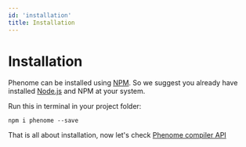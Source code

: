 ```yaml
---
id: 'installation'
title: Installation
---
```

# Installation

Phenome can be installed using <a href="https://www.npmjs.com/" target="_blank">NPM</a>. So we suggest you already have installed <a href="http://nodejs.org" target="_blank">Node.js</a> and NPM at your system.

Run this in terminal in your project folder:

```
npm i phenome --save
```

That is all about installation, now let's check [Phenome compiler API](api.html)